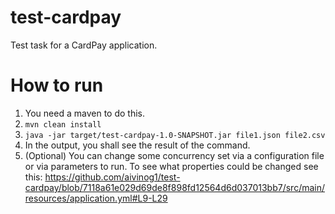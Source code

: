 # test-cardpay
Test task for a CardPay application.
# How to run
1. You need a maven to do this.
2. `mvn clean install`
3. `java -jar target/test-cardpay-1.0-SNAPSHOT.jar file1.json file2.csv`
4. In the output, you shall see the result of the command.
5. (Optional) You can change some concurrency set via a configuration file or via parameters to run. To see what properties could be changed see this: https://github.com/aivinog1/test-cardpay/blob/7118a61e029d69de8f898fd12564d6d037013bb7/src/main/resources/application.yml#L9-L29
